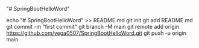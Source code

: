 "# SpringBootHelloWord" 


echo "# SpringBootHelloWord" >> README.md
git init
git add README.md
git commit -m "first commit"
git branch -M main
git remote add origin https://github.com/vega0507/SpringBootHelloWord.git
git push -u origin main